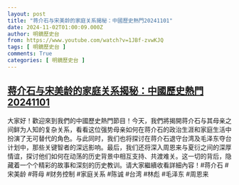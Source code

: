 ```yaml
---
layout: post
title: "蒋介石与宋美龄的家庭关系揭秘：中國歷史熱門20241101"
date: 2024-11-02T01:00:09.000Z
author: 明鏡歷史台
from: https://www.youtube.com/watch?v=1JBf-zvwKJQ
tags: [ 明鏡歷史台 ]
comments: True
categories: [ 明鏡歷史台 ]
---
```

<!--1730509209000-->
[蒋介石与宋美龄的家庭关系揭秘：中國歷史熱門20241101](https://www.youtube.com/watch?v=1JBf-zvwKJQ)
------

<div>
大家好！歡迎來到我們的中國歷史熱門節目！今天，我們將揭開蒋介石与其母亲之间鲜为人知的复杂关系，看看这位强势母亲如何在蒋介石的政治生涯和家庭生活中扮演了无可替代的角色。与此同时，我们也将探讨在蒋介石退守台湾及毛泽东夺台计划中，那些关键智者的深远影响。最后，我们还将深入周恩来与夏衍之间的深厚情谊，探讨他们如何在动荡的历史背景中相互支持、共渡难关。这一切的背后，隐藏着一个个精彩的故事和深刻的历史教训。请大家繼續收看詳細內容！#蒋介石 #宋美龄 #蒋母 #财务控制 #家庭关系 #陈诚 #台湾 #林彪 #毛泽东 #周恩来
</div>
